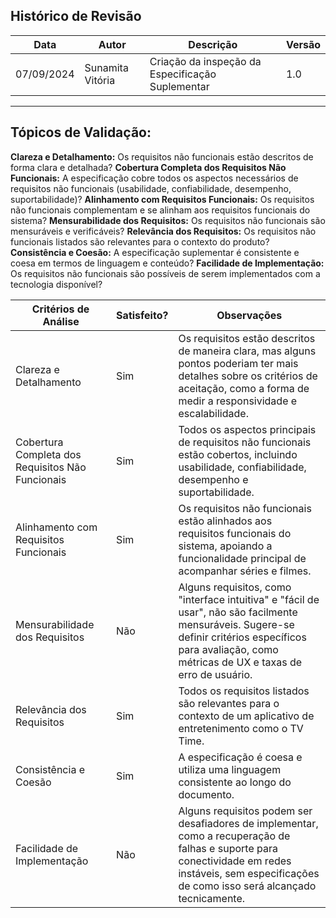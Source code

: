 
## Histórico de Revisão
| Data       | Autor         | Descrição                          | Versão |
|------------|---------------|------------------------------------|--------|
| 07/09/2024 | Sunamita Vitória  | Criação da inspeção da Especificação Suplementar  | 1.0    |

---

## Tópicos de Validação:
**Clareza e Detalhamento:** Os requisitos não funcionais estão descritos de forma clara e detalhada?
**Cobertura Completa dos Requisitos Não Funcionais:** A especificação cobre todos os aspectos necessários de requisitos não funcionais (usabilidade, confiabilidade, desempenho, suportabilidade)?
**Alinhamento com Requisitos Funcionais:** Os requisitos não funcionais complementam e se alinham aos requisitos funcionais do sistema?
**Mensurabilidade dos Requisitos:** Os requisitos não funcionais são mensuráveis e verificáveis?
**Relevância dos Requisitos:** Os requisitos não funcionais listados são relevantes para o contexto do produto?
**Consistência e Coesão:** A especificação suplementar é consistente e coesa em termos de linguagem e conteúdo?
**Facilidade de Implementação:** Os requisitos não funcionais são possíveis de serem implementados com a tecnologia disponível?

| Critérios de Análise	            | Satisfeito?	| Observações |
|-----------------------------------|---------------|--------------------|
| Clareza e Detalhamento	| Sim	| Os requisitos estão descritos de maneira clara, mas alguns pontos poderiam ter mais detalhes sobre os critérios de aceitação, como a forma de medir a responsividade e escalabilidade. |
| Cobertura Completa dos Requisitos Não Funcionais | Sim |	Todos os aspectos principais de requisitos não funcionais estão cobertos, incluindo usabilidade, confiabilidade, desempenho e suportabilidade. |
| Alinhamento com Requisitos Funcionais	| Sim	| Os requisitos não funcionais estão alinhados aos requisitos funcionais do sistema, apoiando a funcionalidade principal de acompanhar séries e filmes. |
| Mensurabilidade dos Requisitos	| Não	| Alguns requisitos, como "interface intuitiva" e "fácil de usar", não são facilmente mensuráveis. Sugere-se definir critérios específicos para avaliação, como métricas de UX e taxas de erro de usuário. |
| Relevância dos Requisitos	| Sim |	Todos os requisitos listados são relevantes para o contexto de um aplicativo de entretenimento como o TV Time. |
| Consistência e Coesão	| Sim	| A especificação é coesa e utiliza uma linguagem consistente ao longo do documento. |
| Facilidade de Implementação	| Não |	Alguns requisitos podem ser desafiadores de implementar, como a recuperação de falhas e suporte para conectividade em redes instáveis, sem especificações de como isso será alcançado tecnicamente. |
